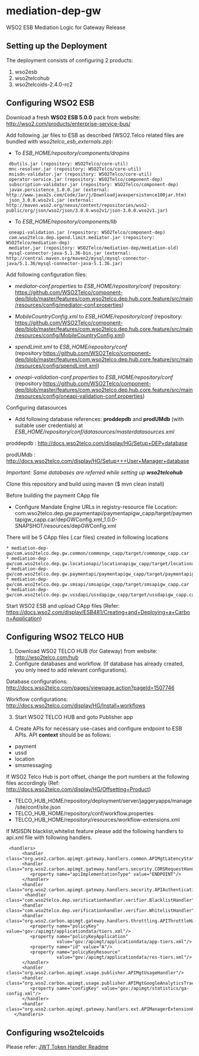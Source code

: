 # mediation-dep-gw
WSO2 ESB Mediation Logic for Gateway Release

## Setting up the Deployment
The deployment consists of configuring 2 products:

1. wso2esb
2. wso2telcohub
3. wso2telcoids-2.4.0-rc2

## Configuring WSO2 ESB
Download a fresh __WSO2 ESB 5.0.0__ pack from website: http://wso2.com/products/enterprise-service-bus/

Add following .jar files to ESB as described (WSO2.Telco related files are bundled with *wso2telco_esb_externals.zip*):

* To *ESB_HOME/repository/components/dropins* 
```
 dbutils.jar (repository: WSO2Telco/core-util)
 mnc-resolver.jar (repository: WSO2Telco/core-util)
 msisdn-validator.jar (repository: WSO2Telco/core-util)
 operator-service.jar (repository: WSO2Telco/component-dep)
 subscription-validator.jar (repository: WSO2Telco/component-dep)
 javax.persistence_1.0.0.jar (external: http://www.java2s.com/Code/Jar/j/Downloadjavaxpersistence100jar.htm)
 json_3.0.0.wso2v1.jar (external: http://maven.wso2.org/nexus/content/repositories/wso2-public/org/json/wso2/json/3.0.0.wso2v1/json-3.0.0.wso2v1.jar)
 ```

* To *ESB_HOME/repository/components/lib*
```
 oneapi-validation.jar (repository: WSO2Telco/component-dep)
 com.wso2telco.dep.spend.limit.mediator.jar (repository: WSO2Telco/mediation-dep)
 mediator.jar (repository: WSO2Telco/mediation-dep/mediation-old)
 mysql-connector-java-5.1.36-bin.jar (external: http://central.maven.org/maven2/mysql/mysql-connector-java/5.1.36/mysql-connector-java-5.1.36.jar)
 ```

Add following configuration files:
* *mediator-conf.properties* to *ESB_HOME/repository/conf* 
(repository: https://github.com/WSO2Telco/component-dep/blob/master/features/com.wso2telco.dep.hub.core.feature/src/main/resources/config/mediator-conf.properties)

* *MobileCountryConfig.xml* to *ESB_HOME/repository/conf* 
(repository: https://github.com/WSO2Telco/component-dep/blob/master/features/com.wso2telco.dep.hub.core.feature/src/main/resources/config/MobileCountryConfig.xml)

* *spendLimit.xml* to *ESB_HOME/repository/conf* 
(repository:https://github.com/WSO2Telco/component-dep/blob/master/features/com.wso2telco.dep.hub.core.feature/src/main/resources/config/spendLimit.xml)

* *oneapi-validation-conf.properties* to *ESB_HOME/repository/conf* 
(repository:https://github.com/WSO2Telco/component-dep/blob/master/features/com.wso2telco.dep.hub.core.feature/src/main/resources/config/oneapi-validation-conf.properties)

Configuring datasources

* Add following database references:
__proddepdb__ and __prodUMdb__ (with suitable user credentials) at *ESB_HOME/repository/conf/datasources/masterdatasources.xml*

proddepdb : http://docs.wso2telco.com/display/HG/Setup+DEP+database

prodUMdb : http://docs.wso2telco.com/display/HG/Setup+++User+Manager+database

*Important: Same databases are referred while setting up __wso2telcohub__*

Clone this repository and build using maven ($ mvn clean install)

Before building the payment CApp file
* Configure Mandate Engine URLs in registry-resource file
   Location: com.wso2telco.dep.gw.paymentapi/paymentapigw_capp/target/paymentapigw_capp.car/depGWConfig.xml_1.0.0-SNAPSHOT/resources/depGWConfig.xml

There will be 5 CApp files (.car files) created in following locations
```
* mediation-dep-gw/com.wso2telco.dep.gw.common/commongw_capp/target/commongw_capp.car
* mediation-dep-gw/com.wso2telco.dep.gw.locationapi/locationapigw_capp/target/locationapigw_capp.car
* mediation-dep-gw/com.wso2telco.dep.gw.paymentapi/paymentapigw_capp/target/paymentapigw_capp.car
* mediation-dep-gw/com.wso2telco.dep.gw.smsapi/smsapigw_capp/target/smsapigw_capp.car
* mediation-dep-gw/com.wso2telco.dep.gw.ussdapi/ussdapigw_capp/target/ussdapigw_capp.car
```

Start WSO2 ESB and upload CApp files (Refer: https://docs.wso2.com/display/ESB481/Creating+and+Deploying+a+Carbon+Application)


## Configuring WSO2 TELCO HUB
1. Download WSO2 TELCO HUB (for Gateway) from website: http://wso2telco.com/hub
2. Configure databases and workflow. (If database has already created, you only need to add relevant configurations).

Database configurations: http://docs.wso2telco.com/pages/viewpage.action?pageId=1507746

Workflow configurations: http://docs.wso2telco.com/display/HG/Install+workflows

3. Start WSO2 TELCO HUB and goto Publisher app 

4. Create APIs for necessary use-cases and configure endpoint to ESB APIs. API __context__ should be as follows:

* payment
* ussd
* location
* smsmessaging

If WSO2 Telco Hub is port offset, change the port numbers at the following files accordingly
(Ref: http://docs.wso2telco.com/display/HG/Offsetting+Product)

* TELCO_HUB_HOME/repository/deployment/server/jaggeryapps/manage/site/conf/site.json
* TELCO_HUB_HOME/repository/conf/workflow.properties
* TELCO_HUB_HOME/repository/resources/workflow-extensions.xml

If MSISDN blacklist,whitelist feature please add the following handlers to api.xml file with following handlers.

```
 <handlers>
      <handler class="org.wso2.carbon.apimgt.gateway.handlers.common.APIMgtLatencyStatsHandler"/>
      <handler class="org.wso2.carbon.apimgt.gateway.handlers.security.CORSRequestHandler">
         <property name="apiImplementationType" value="ENDPOINT"/>
      </handler>
      <handler class="org.wso2.carbon.apimgt.gateway.handlers.security.APIAuthenticationHandler"/>
       <handler class="com.wso2telco.dep.verificationhandler.verifier.BlacklistHandler"/>
      <handler class="com.wso2telco.dep.verificationhandler.verifier.WhitelistHandler"/>
      <handler class="org.wso2.carbon.apimgt.gateway.handlers.throttling.APIThrottleHandler">
         <property name="policyKey" value="gov:/apimgt/applicationdata/tiers.xml"/>
         <property name="policyKeyApplication"
                   value="gov:/apimgt/applicationdata/app-tiers.xml"/>
         <property name="id" value="A"/>
         <property name="policyKeyResource"
                   value="gov:/apimgt/applicationdata/res-tiers.xml"/>
      </handler>
      <handler class="org.wso2.carbon.apimgt.usage.publisher.APIMgtUsageHandler"/>
      <handler class="org.wso2.carbon.apimgt.usage.publisher.APIMgtGoogleAnalyticsTrackingHandler">
         <property name="configKey" value="gov:/apimgt/statistics/ga-config.xml"/>
      </handler>
      <handler class="org.wso2.carbon.apimgt.gateway.handlers.ext.APIManagerExtensionHandler"/>
   </handlers>
   ```

## Configuring wso2telcoids
Please refer: [JWT Token Handler Readme](https://docs.wso2telco.com/pages/viewpage.action?spaceKey=MI&title=JWT+Token+Handler)


